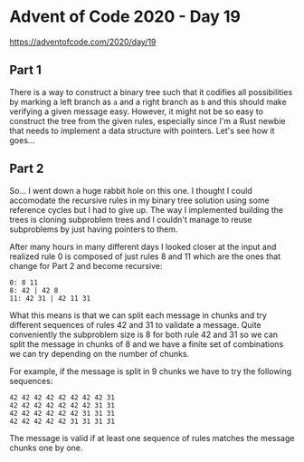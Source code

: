 # Advent of Code 2020 - Day 19

https://adventofcode.com/2020/day/19

## Part 1

There is a way to construct a binary tree such that it codifies all possibilities by marking a left branch as `a` and a right branch as `b` and this should make verifying a given message easy. However, it might not be so easy to construct the tree from the given rules, especially since I'm a Rust newbie that needs to implement a data structure with pointers. Let's see how it goes...

## Part 2

So... I went down a huge rabbit hole on this one. I thought I could accomodate the recursive rules in my binary tree solution using some reference cycles but I had to give up. The way I implemented building the trees is cloning subproblem trees and I couldn't manage to reuse subproblems by just having pointers to them.

After many hours in many different days I looked closer at the input and realized rule 0 is composed of just rules 8 and 11 which are the ones that change for Part 2 and become recursive:

```
0: 8 11
8: 42 | 42 8
11: 42 31 | 42 11 31
```

What this means is that we can split each message in chunks and try different sequences of rules 42 and 31 to validate a message. Quite conveniently the subproblem size is 8 for both rule 42 and 31 so we can split the message in chunks of 8 and we have a finite set of combinations we can try depending on the number of chunks.

For example, if the message is split in 9 chunks we have to try the following sequences:

```
42 42 42 42 42 42 42 42 31
42 42 42 42 42 42 42 31 31
42 42 42 42 42 42 31 31 31
42 42 42 42 42 31 31 31 31
```

The message is valid if at least one sequence of rules matches the message chunks one by one.
